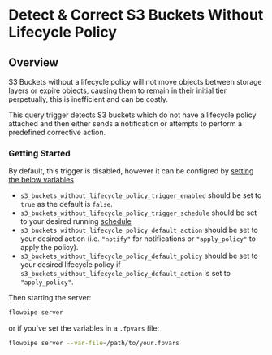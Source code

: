 # Detect & Correct S3 Buckets Without Lifecycle Policy

## Overview

S3 Buckets without a lifecycle policy will not move objects between storage layers or expire objects, causing them to remain in their initial tier perpetually, this is inefficient and can be costly.

This query trigger detects S3 buckets which do not have a lifecycle policy attached and then either sends a notification or attempts to perform a predefined corrective action.

### Getting Started

By default, this trigger is disabled, however it can be configred by [setting the below variables](https://flowpipe.io/docs/build/mod-variables#passing-input-variables)
- `s3_buckets_without_lifecycle_policy_trigger_enabled` should be set to `true` as the default is `false`.
- `s3_buckets_without_lifecycle_policy_trigger_schedule` should be set to your desired running [schedule](https://flowpipe.io/docs/flowpipe-hcl/trigger/schedule#more-examples)
- `s3_buckets_without_lifecycle_policy_default_action` should be set to your desired action (i.e. `"notify"` for notifications or `"apply_policy"` to apply the policy).
- `s3_buckets_without_lifecycle_policy_default_policy` should be set to your desired lifecycle policy if `s3_buckets_without_lifecycle_policy_default_action` is set to `"apply_policy"`.

Then starting the server:
```sh
flowpipe server
```

or if you've set the variables in a `.fpvars` file:
```sh
flowpipe server --var-file=/path/to/your.fpvars
```
<!-- TODO: Determine if we need to elaborate on the flowpipe.db caching difference vs pipeline approach -->